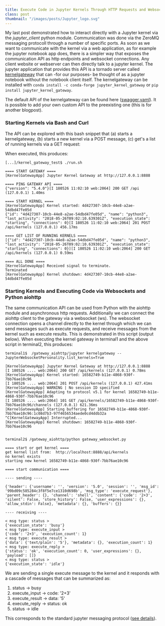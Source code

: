 ```yaml
---
title: Execute Code in Jupyter Kernels Through HTTP Requests and Websockets
class: post
thumbnail: "/images/posts/Jupyter_logo.svg"
---
```

My last post demonstrated how to interact directly with a Jupyter kernel via the <i>jupyter_client</i> python module. Communication was done via the ZeroMQ messaging protocoll through a number of specific ports.
As soon as we want to communicate with the kernel via a web application, as for example the jupyter notebook app does, there is a simpler way that exposes the communication API as http endpoints and websocket connections.
Any client website or webserver can then directly talk to a jupyter kernel.
The jupyter application that provides this API is a tornado server called <a href="https://github.com/jupyter/kernel_gateway">kernelgateway</a> that can -for our purposes- be thought of as a jupyter notebook without the notebook client itself.
The kernelgateway can be installed with `conda install -c conda-forge jupyter_kernel_gateway` or `pip install jupyter_kernel_gateway`. <br />

The default API of the kernelgateway can be found here (<a href="https://github.com/jupyter/kernel_gateway/blob/master/kernel_gateway/jupyter_websocket/swagger.yaml">swagger.yaml</a>).
It is possible to add your own custom API to the preexisting one (this is for another blogpost).

### Starting Kernels via Bash and Curl

The API can be explored with this bash snippet that (a) starts a kernelgateway, (b) starts a new kernel via a POST message, (c) get's a list of running kernels via a GET request:

<script src="https://gist.github.com/MMesch/24bb44132957f78001d25287255c9648.js"></script>

When executed, this produces:

```
[...]/kernel_gateway_test$ ./run.sh 

==== START GATEWAY ====
[KernelGatewayApp] Jupyter Kernel Gateway at http://127.0.0.1:8888

==== PING GATEWAY API ====
{"version": "5.4.0"}[I 180526 11:02:10 web:2064] 200 GET /api (127.0.0.1) 1.40ms

==== START KERNEL ====
[KernelGatewayApp] Kernel started: 4d427307-10cb-44e8-a2ae-54dbd47fe05d
{"id": "4d427307-10cb-44e8-a2ae-54dbd47fe05d", "name": "python3", "last_activity": "2018-05-26T09:02:10.639301Z", "execution_state": "starting", "connections": 0}[I 180526 11:02:10 web:2064] 201 POST /api/kernels (127.0.0.1) 456.17ms

==== GET LIST OF RUNNING KERNELS ====
[{"id": "4d427307-10cb-44e8-a2ae-54dbd47fe05d", "name": "python3", "last_activity": "2018-05-26T09:02:10.639301Z", "execution_state": "starting", "connections": 0}][I 180526 11:02:10 web:2064] 200 GET /api/kernels (127.0.0.1) 0.59ms

==== ALL DONE ====
[KernelGatewayApp] Received signal to terminate.
Terminated
[KernelGatewayApp] Kernel shutdown: 4d427307-10cb-44e8-a2ae-54dbd47fe05d
```

### Starting Kernels and Executing Code via Websockets and Python aiohttp

The same communication API can be used from Python with the aiohttp module and asynchronous http requests.
Additionally we can connect the aiohttp client to the gateway via a websocket (ws).
The websocket connection opens a channel directly to the kernel through which we can send messages such as execute requests, and receive messages from the kernel such as execute results.
This is demonstrated in this script (output below).
When executing the kernel gateway in terminal1 and the above script in terminal2, this produces:

<script src="https://gist.github.com/MMesch/1647615e2e046648a5cac262836e58f8.js"></script>

```
terminal1$  /gateway_aiohttp/jupyter kernelgateway --JupyterWebsocketPersonality.list_kernels=True

[KernelGatewayApp] Jupyter Kernel Gateway at http://127.0.0.1:8888
[I 180526 .... web:2064] 200 GET /api/kernels (127.0.0.1) 0.78ms
[KernelGatewayApp] Kernel started: 16582749-b11e-4868-930f-7bb76ae10c96
[I 180526 .... web:2064] 201 POST /api/kernels (127.0.0.1) 427.41ms
[KernelGatewayApp] WARNING | No session ID specified
[KernelGatewayApp] Adapting to protocol v5.1 for kernel 16582749-b11e-4868-930f-7bb76ae10c96
[I 180526 .... web:2064] 101 GET /api/kernels/16582749-b11e-4868-930f-7bb76ae10c96/channels (127.0.0.1) 621.36ms
[KernelGatewayApp] Starting buffering for 16582749-b11e-4868-930f-7bb76ae10c96:1c08d7b3-97f4656534aede0cd4ddb32a
^C[KernelGatewayApp] Interrupted...
[KernelGatewayApp] Kernel shutdown: 16582749-b11e-4868-930f-7bb76ae10c96


terminal2$ /gateway_aiohttp/python gateway_websocket.py

==== start or get kernel ====
get kernel list from:  http://localhost:8888/api/kernels
no kernel exists
starting new kernel 16582749-b11e-4868-930f-7bb76ae10c96

==== start communication ====

---- sending ----

{'header': {'username': '', 'version': '5.0', 'session': '', 'msg_id': '99bd09c585284c3f8f5e7ce1310d698b', 'msg_type': 'execute_request'}, 'parent_header': {}, 'channel': 'shell', 'content': {'code': '2+3', 'silent': False, 'store_history': False, 'user_expressions': {}, 'allow_stdin': False}, 'metadata': {}, 'buffers': {}}

---- receiving ----

< msg type: status >
{'execution_state': 'busy'}
< msg type: execute_input >
{'code': '2+3', 'execution_count': 1}
< msg type: execute_result >
{'data': {'text/plain': '5'}, 'metadata': {}, 'execution_count': 1}
< msg type: execute_reply >
{'status': 'ok', 'execution_count': 0, 'user_expressions': {}, 'payload': []}
< msg type: status >
{'execution_state': 'idle'}
```

We are sending a single execute message to the kernel and it responds with a cascade of messages that can be summarized as:

1. status -> busy
2. execute_input -> code: '2+3'
3. execute_result -> data: '5'
4. execute_reply -> status: ok
5. status -> idle

This corresponds to the standard jupyter messaging protocol (<a href="http://jupyter-client.readthedocs.io/en/stable/messaging.html" target="_blank">see details</a>).
